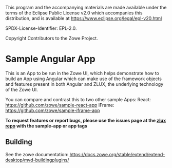 This program and the accompanying materials are
made available under the terms of the Eclipse Public License v2.0 which accompanies
this distribution, and is available at https://www.eclipse.org/legal/epl-v20.html

SPDX-License-Identifier: EPL-2.0.

Copyright Contributors to the Zowe Project.

# Sample Angular App

This is an App to be run in the Zowe UI, which helps demonstrate how to build an App using Angular which can make use of the framework objects and features present in both Angular and ZLUX, the underlying technology of the Zowe UI.

You can compare and contrast this to two other sample Apps:
React: https://github.com/zowe/sample-react-app
IFrame: https://github.com/zowe/sample-iframe-app

**To request features or report bugs, please use the issues page at the [zlux repo](https://github.com/zowe/zlux/issues) with the sample-app or app tags**

## Building
See the zowe documentation: https://docs.zowe.org/stable/extend/extend-desktop/mvd-buildingplugins/
